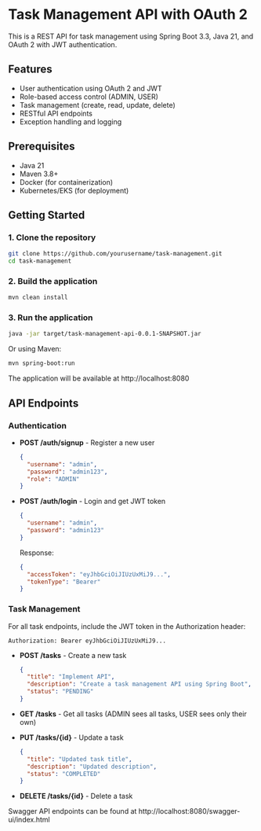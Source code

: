 # Task Management API with OAuth 2

This is a REST API for task management using Spring Boot 3.3, Java 21, and OAuth 2 with JWT authentication.

## Features

- User authentication using OAuth 2 and JWT
- Role-based access control (ADMIN, USER)
- Task management (create, read, update, delete)
- RESTful API endpoints
- Exception handling and logging

## Prerequisites

- Java 21
- Maven 3.8+
- Docker (for containerization)
- Kubernetes/EKS (for deployment)

## Getting Started

### 1. Clone the repository

```bash
git clone https://github.com/yourusername/task-management.git
cd task-management
```

### 2. Build the application

```bash
mvn clean install
```

### 3. Run the application

```bash
java -jar target/task-management-api-0.0.1-SNAPSHOT.jar
```

Or using Maven:

```bash
mvn spring-boot:run
```

The application will be available at http://localhost:8080

## API Endpoints

### Authentication

- **POST /auth/signup** - Register a new user
  ```json
  {
    "username": "admin",
    "password": "admin123",
    "role": "ADMIN"
  }
  ```

- **POST /auth/login** - Login and get JWT token
  ```json
  {
    "username": "admin",
    "password": "admin123"
  }
  ```
  Response:
  ```json
  {
    "accessToken": "eyJhbGciOiJIUzUxMiJ9...",
    "tokenType": "Bearer"
  }
  ```

### Task Management

For all task endpoints, include the JWT token in the Authorization header:
```
Authorization: Bearer eyJhbGciOiJIUzUxMiJ9...
```

- **POST /tasks** - Create a new task
  ```json
  {
    "title": "Implement API",
    "description": "Create a task management API using Spring Boot",
    "status": "PENDING"
  }
  ```

- **GET /tasks** - Get all tasks (ADMIN sees all tasks, USER sees only their own)

- **PUT /tasks/{id}** - Update a task
  ```json
  {
    "title": "Updated task title",
    "description": "Updated description",
    "status": "COMPLETED"
  }
  ```

- **DELETE /tasks/{id}** - Delete a task

Swagger API endpoints can be found at http://localhost:8080/swagger-ui/index.html
